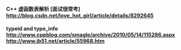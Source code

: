 #### C++ 虚函数表解析 [面试很常考] http://blog.csdn.net/love_hot_girl/article/details/8292645
#### typeid and type_info     http://www.cppblog.com/smagle/archive/2010/05/14/115286.aspx   http://www.jb51.net/article/55968.htm
